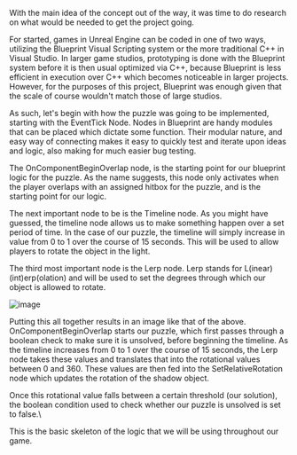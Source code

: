 With the main idea of the concept out of the way, it was time to do research on what would be needed to get the project going. 

For started, games in Unreal Engine can be coded in one of two ways, utilizing the Blueprint Visual Scripting system or the more traditional C++ in Visual Studio. 
In larger game studios, prototyping is done with the Blueprint system before it is then usual optimized via C++, because Blueprint is
less efficient in execution over C++ which becomes noticeable in larger projects. However, for the purposes of this project, Blueprint was enough given that the scale
of course wouldn't match those of large studios. 

As such, let's begin with how the puzzle was going to be implemented, starting with the EventTick Node. Nodes in Blueprint are handy modules that can be placed which 
dictate some function. Their modular nature, and easy way of connecting makes it easy to quickly test and iterate upon ideas and logic, also making for much easier 
bug testing. 

The OnComponentBeginOverlap node, is the starting point for our blueprint logic for the puzzle. As the name suggests, this node only activates when the player
overlaps with an assigned hitbox for the puzzle, and is the starting point for our logic. 

The next important node to be is the Timeline node. As you might have guessed, the timeline node allows us to make something happen over a set period of time. In the case
of our puzzle, the timeline will simply increase in value from 0 to 1 over the course of 15 seconds. This will be used to allow players to rotate the object in the light.

The third most important node is the Lerp node. Lerp stands for L(inear) (int)erp(olation) and will be used to set the degrees through which our object is allowed to rotate. 

![image](https://user-images.githubusercontent.com/98255931/236683906-ecccb6e6-4539-45cb-a980-cca52b5265d0.png)

Putting this all together results in an image like that of the above. OnComponentBeginOverlap starts our puzzle, which first passes through a boolean check to make sure it is
unsolved, before beginning the timeline. As the timeline increases from 0 to 1 over the course of 15 seconds, the Lerp node takes these values and translates that into 
the rotational values between 0 and 360. These values are then fed into the SetRelativeRotation node which updates the rotation of the shadow object. 

Once this rotational value falls between a certain threshold (our solution), the boolean condition used to check whether our puzzle is unsolved is set to false.\

This is the basic skeleton of the logic that we will be using throughout our game. 
